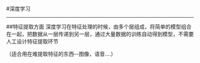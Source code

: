 #深度学习

---
##特征提取方面
深度学习在特征处理的时候，由多个层组成，将简单的模型组合在一起，把数据从一层传递到另一层，通过大量数据的训练自动得到模型，不需要人工设计特征提取环节

（适合用在难提取特征的东西--图像，语音....）


